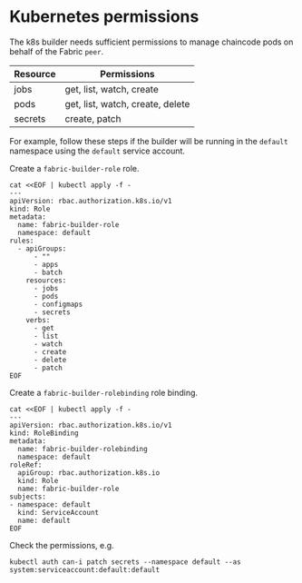 # Kubernetes permissions

The k8s builder needs sufficient permissions to manage chaincode pods on behalf of the Fabric `peer`.

| Resource | Permissions                      |
| -------- | -------------------------------- |
| jobs     | get, list, watch, create         |
| pods     | get, list, watch, create, delete |
| secrets  | create, patch                    |

For example, follow these steps if the builder will be running in the `default` namespace using the `default` service account.

Create a `fabric-builder-role` role.

```shell
cat <<EOF | kubectl apply -f -
---
apiVersion: rbac.authorization.k8s.io/v1
kind: Role
metadata:
  name: fabric-builder-role
  namespace: default
rules:
  - apiGroups:
      - ""
      - apps
      - batch
    resources:
      - jobs
      - pods
      - configmaps
      - secrets
    verbs:
      - get
      - list
      - watch
      - create
      - delete
      - patch
EOF
```

Create a `fabric-builder-rolebinding` role binding.

```shell
cat <<EOF | kubectl apply -f -
---
apiVersion: rbac.authorization.k8s.io/v1
kind: RoleBinding
metadata:
  name: fabric-builder-rolebinding
  namespace: default
roleRef:
  apiGroup: rbac.authorization.k8s.io
  kind: Role
  name: fabric-builder-role 
subjects:
- namespace: default 
  kind: ServiceAccount
  name: default 
EOF
```

Check the permissions, e.g.

```shell
kubectl auth can-i patch secrets --namespace default --as system:serviceaccount:default:default
```
